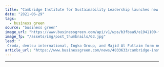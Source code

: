 ```yaml
---
title: "Cambridge Institute for Sustainability Leadership launches new Business Transformation Group"
date: "2021-06-29"
tags: 
  - business green
source: "business green"
image_url: "https://www.businessgreen.com/api/v1/wps/b3fbaa9/e1941100-f5c1-4e84-99df-a40c2c885761/7/cambridge-185x114.jpg"
image_fp: "/assets/img/post_thumbnails/63.jpg"
lead: "
 Croda, dentsu international, Ingka Group, and Majid Al Futtaim form new group designed to accelerate the development of cutting edge sustainability practices ..."
article_url: "https://www.businessgreen.com/news/4033633/cambridge-institute-sustainability-leadership-launches-business-transformation-group"
---
```


---
